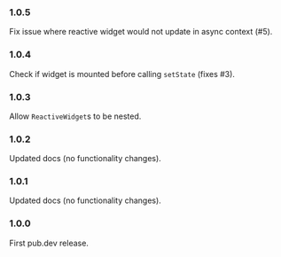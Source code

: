 ### 1.0.5

Fix issue where reactive widget would not update in async context (#5).

### 1.0.4

Check if widget is mounted before calling `setState` (fixes #3).

### 1.0.3

Allow `ReactiveWidget`s to be nested.

### 1.0.2

Updated docs (no functionality changes).

### 1.0.1

Updated docs (no functionality changes).

### 1.0.0

First pub.dev release.